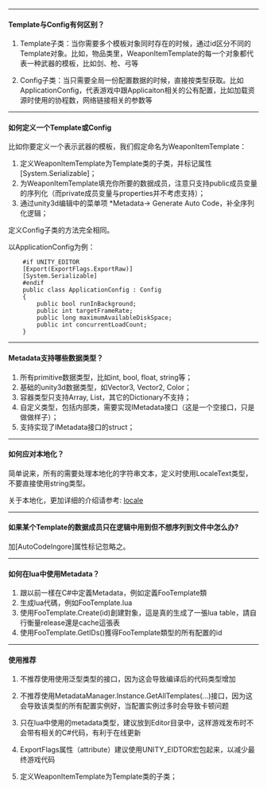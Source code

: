 

---
#### Template与Config有何区别？

1. Template子类：当你需要多个模板对象同时存在的时候，通过id区分不同的Template对象。比如，物品类里，WeaponItemTemplate的每一个对象都代表一种武器的模板，比如剑、枪、弓等

2. Config子类：当只需要全局一份配置数据的时候，直接按类型获取。比如ApplicationConfig，代表游戏中跟Applicaiton相关的公有配置，比如加载资源时使用的协程数，网络链接相关的参数等

---
#### 如何定义一个Template或Config

比如你要定义一个表示武器的模板，我们假定命名为WeaponItemTemplate：

1. 定义WeaponItemTemplate为Template类的子类，并标记属性[System.Serializable]；
1. 为WeaponItemTemplate填充你所要的数据成员，注意只支持public成员变量的序列化（而private成员变量与properties并不考虑支持）；
1. 通过unity3d编辑中的菜单项  *Metadata-> Generate Auto Code，补全序列化逻辑；

定义Config子类的方法完全相同。

以ApplicationConfig为例：

```
    #if UNITY_EDITOR
    [Export(ExportFlags.ExportRaw)]
    [System.Serializable]
    #endif
    public class ApplicationConfig : Config
    {
        public bool runInBackground;
        public int targetFrameRate;
        public long maximumAvailableDiskSpace;
        public int concurrentLoadCount;
    }
```

---
#### Metadata支持哪些数据类型？

1. 所有primitive数据类型，比如int, bool, float, string等；
1. 基础的unity3d数据类型，如Vector3, Vector2, Color；
1. 容器类型只支持Array, List，其它的Dictionary不支持；
1. 自定义类型，包括内部类，需要实现IMetadata接口（这是一个空接口，只是做做样子）；
1. 支持实现了IMetadata接口的struct；

---
#### 如何应对本地化？

简单说来，所有的需要处理本地化的字符串文本，定义时使用LocaleText类型，不要直接使用string类型。

关于本地化，更加详细的介绍请参考: [locale](cloud/manager/project/metadata-specification.md)

---
#### 如果某个Template的数据成员只在逻辑中用到但不想序列到文件中怎么办?

加[AutoCodeIngore]属性标记忽略之。

---
#### 如何在lua中使用Metadata？

1. 跟以前一樣在C#中定義Metadata，例如定義FooTemplate類
1. 生成lua代碼，例如FooTemplate.lua
1. 使用FooTemplate.Create(id)創建對象，這是真的生成了一張lua table，請自行衡量release還是cache這張表
1. 使用FooTemplate.GetIDs()獲得FooTemplate類型的所有配置的id

---
#### 使用推荐

1. 不推荐使用使用泛型类型的接口，因为这会导致编译后的代码类型增加
2. 不推荐使用MetadataManager.Instance.GetAllTemplates(...)接口，因为这会导致该类型的所有配置实例好，当配置实例过多时会导致卡顿问题
3. 只在lua中使用的metadata类型，建议放到Editor目录中，这样游戏发布时不会带有相关的C#代码，有利于在线更新
4. ExportFlags属性（attribute）建议使用UNITY_EIDTOR宏包起来，以减少最终游戏代码

1. 定义WeaponItemTemplate为Template类的子类；
